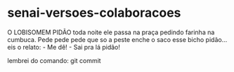 ﻿# senai-versoes-colaboracoes
O LOBISOMEM PIDÃO  toda noite ele passa na praça pedindo farinha na cumbuca. Pede pede pede que so a peste enche o saco esse bicho pidão... eis o relato:  - Me dê! - Sai pra lá pidão!

lembrei do comando: git commit